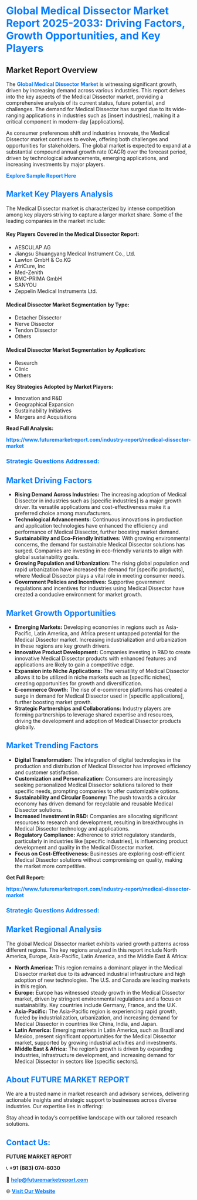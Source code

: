 <h1 style="color: #007BFF;">Global Medical Dissector Market Report 2025-2033: Driving Factors, Growth Opportunities, and Key Players</h1>

<section id="overview">
<h2>Market Report Overview</h2>
<p>The <a href="https://www.futuremarketreport.com/industry-report/medical-dissector-market" style="color: #007BFF; text-decoration: none;"><strong>Global Medical Dissector Market</strong></a> is witnessing significant growth, driven by increasing demand across various industries. This report delves into the key aspects of the Medical Dissector market, providing a comprehensive analysis of its current status, future potential, and challenges. The demand for Medical Dissector has surged due to its wide-ranging applications in industries such as [insert industries], making it a critical component in modern-day [applications].</p>
<p>As consumer preferences shift and industries innovate, the Medical Dissector market continues to evolve, offering both challenges and opportunities for stakeholders. The global market is expected to expand at a substantial compound annual growth rate (CAGR) over the forecast period, driven by technological advancements, emerging applications, and increasing investments by major players.</p>
</section>

<section id="overview">
<p><a href="https://www.futuremarketreport.com/request-sample/reportId=77842" style="color: #007BFF; text-decoration: none;"><strong>Explore Sample Report Here</strong></a></p>
</section>

<section id="key-players">
<h2 style="color: #007BFF;">Market Key Players Analysis</h2>
<p>The Medical Dissector market is characterized by intense competition among key players striving to capture a larger market share. Some of the leading companies in the market include:</p>
<h4>Key Players Covered in the Medical Dissector Report:</h4>
<ul><li>AESCULAP AG</li><li>Jiangsu Shuangyang Medical Instrument Co., Ltd.</li><li>Lawton GmbH &amp; Co.KG</li><li>AtriCure, Inc</li><li>Med-Zenith</li><li>BMC-PRIMA GmbH</li><li>SANYOU</li><li>Zeppelin Medical Instruments Ltd.</li></ul>
<h4>Medical Dissector Market Segmentation by Type:</h4>
<ul><li>Detacher Dissector</li><li>Nerve Dissector</li><li>Tendon Dissector</li><li>Others</li></ul>

<h4>Medical Dissector Market Segmentation by Application:</h4>
<ul><li>Research</li><li>Clinic</li><li>Others</li></ul>
<p><strong>Key Strategies Adopted by Market Players:</strong></p>
<ul>
<li>Innovation and R&D</li>
<li>Geographical Expansion</li>
<li>Sustainability Initiatives</li>
<li>Mergers and Acquisitions</li>
</ul>
</section>

<section>
<p><strong>Read Full Analysis: </strong></p><a href="https://www.futuremarketreport.com/industry-report/medical-dissector-market" style="color: #007BFF; text-decoration: none;"><strong>https://www.futuremarketreport.com/industry-report/medical-dissector-market</strong></a>
<h3 style="color: #007BFF;">Strategic Questions Addressed:</h3>
</section>

<section id="driving-factors">
<h2 style="color: #007BFF;">Market Driving Factors</h2>
<ul>
<li><strong>Rising Demand Across Industries:</strong> The increasing adoption of Medical Dissector in industries such as [specific industries] is a major growth driver. Its versatile applications and cost-effectiveness make it a preferred choice among manufacturers.</li>
<li><strong>Technological Advancements:</strong> Continuous innovations in production and application technologies have enhanced the efficiency and performance of Medical Dissector, further boosting market demand.</li>
<li><strong>Sustainability and Eco-Friendly Initiatives:</strong> With growing environmental concerns, the demand for sustainable Medical Dissector solutions has surged. Companies are investing in eco-friendly variants to align with global sustainability goals.</li>
<li><strong>Growing Population and Urbanization:</strong> The rising global population and rapid urbanization have increased the demand for [specific products], where Medical Dissector plays a vital role in meeting consumer needs.</li>
<li><strong>Government Policies and Incentives:</strong> Supportive government regulations and incentives for industries using Medical Dissector have created a conducive environment for market growth.</li>
</ul>
</section>

<section id="growth-opportunities">
<h2 style="color: #007BFF;">Market Growth Opportunities</h2>
<ul>
<li><strong>Emerging Markets:</strong> Developing economies in regions such as Asia-Pacific, Latin America, and Africa present untapped potential for the Medical Dissector market. Increasing industrialization and urbanization in these regions are key growth drivers.</li>
<li><strong>Innovative Product Development:</strong> Companies investing in R&D to create innovative Medical Dissector products with enhanced features and applications are likely to gain a competitive edge.</li>
<li><strong>Expansion into Niche Applications:</strong> The versatility of Medical Dissector allows it to be utilized in niche markets such as [specific niches], creating opportunities for growth and diversification.</li>
<li><strong>E-commerce Growth:</strong> The rise of e-commerce platforms has created a surge in demand for Medical Dissector used in [specific applications], further boosting market growth.</li>
<li><strong>Strategic Partnerships and Collaborations:</strong> Industry players are forming partnerships to leverage shared expertise and resources, driving the development and adoption of Medical Dissector products globally.</li>
</ul>
</section>

<section id="trending-factors">
<h2 style="color: #007BFF;">Market Trending Factors</h2>
<ul>
<li><strong>Digital Transformation:</strong> The integration of digital technologies in the production and distribution of Medical Dissector has improved efficiency and customer satisfaction.</li>
<li><strong>Customization and Personalization:</strong> Consumers are increasingly seeking personalized Medical Dissector solutions tailored to their specific needs, prompting companies to offer customizable options.</li>
<li><strong>Sustainability and Circular Economy:</strong> The push towards a circular economy has driven demand for recyclable and reusable Medical Dissector solutions.</li>
<li><strong>Increased Investment in R&D:</strong> Companies are allocating significant resources to research and development, resulting in breakthroughs in Medical Dissector technology and applications.</li>
<li><strong>Regulatory Compliance:</strong> Adherence to strict regulatory standards, particularly in industries like [specific industries], is influencing product development and quality in the Medical Dissector market.</li>
<li><strong>Focus on Cost-Effectiveness:</strong> Businesses are exploring cost-efficient Medical Dissector solutions without compromising on quality, making the market more competitive.</li>
</ul>
</section>

<section>
<p><strong>Get Full Report: </strong></p><a href="https://www.futuremarketreport.com/industry-report/medical-dissector-market" style="color: #007BFF; text-decoration: none;"><strong>https://www.futuremarketreport.com/industry-report/medical-dissector-market</strong></a>
<h3 style="color: #007BFF;">Strategic Questions Addressed:</h3>
</section>


<section id="regional-analysis">
<h2 style="color: #007BFF;">Market Regional Analysis</h2>
<p>The global Medical Dissector market exhibits varied growth patterns across different regions. The key regions analyzed in this report include North America, Europe, Asia-Pacific, Latin America, and the Middle East & Africa:</p>
<ul>
<li><strong>North America:</strong> This region remains a dominant player in the Medical Dissector market due to its advanced industrial infrastructure and high adoption of new technologies. The U.S. and Canada are leading markets in this region.</li>
<li><strong>Europe:</strong> Europe has witnessed steady growth in the Medical Dissector market, driven by stringent environmental regulations and a focus on sustainability. Key countries include Germany, France, and the U.K.</li>
<li><strong>Asia-Pacific:</strong> The Asia-Pacific region is experiencing rapid growth, fueled by industrialization, urbanization, and increasing demand for Medical Dissector in countries like China, India, and Japan.</li>
<li><strong>Latin America:</strong> Emerging markets in Latin America, such as Brazil and Mexico, present significant opportunities for the Medical Dissector market, supported by growing industrial activities and investments.</li>
<li><strong>Middle East & Africa:</strong> The region’s growth is driven by expanding industries, infrastructure development, and increasing demand for Medical Dissector in sectors like [specific sectors].</li>
</ul>
</section>

<footer>
<h2 style="color: #007BFF;">About FUTURE MARKET REPORT</h2>
<p>We are a trusted name in market research and advisory services, delivering actionable insights and strategic support to businesses across diverse industries. Our expertise lies in offering:</p>

<p>Stay ahead in today’s competitive landscape with our tailored research solutions.</p>

<h2 style="color: #007BFF;">Contact Us:</h2>
<p><strong>FUTURE MARKET REPORT</strong></p>
<p>📞 <strong>+91 (883) 074-8030</strong></p>
<p>📧 <strong><a href="mailto:help@futuremarketreport.com" style="color: #007BFF;">help@futuremarketreport.com</a></strong></p>
<p>🌐 <strong><a href="https://www.futuremarketreport.com/" style="color: #007BFF;">Visit Our Website</a></strong></p>
</footer>